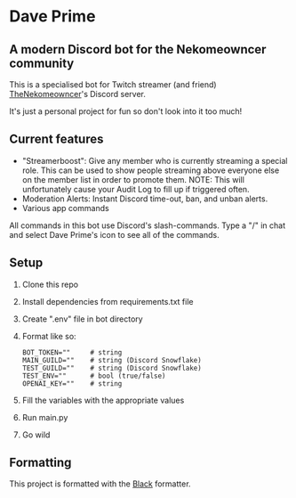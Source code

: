 # Dave Prime
## A modern Discord bot for the Nekomeowncer community

This is a specialised bot for Twitch streamer (and friend) [TheNekomeowncer](https://www.twitch.tv/thenekomeowncer)'s Discord server.

It's just a personal project for fun so don't look into it too much!

## Current features

- "Streamerboost": Give any member who is currently streaming a special role. This can be used to show people streaming above everyone else on the member list in order to promote them. NOTE: This will unfortunately cause your Audit Log to fill up if triggered often.
- Moderation Alerts: Instant Discord time-out, ban, and unban alerts.
- Various app commands

All commands in this bot use Discord's slash-commands. Type a "/" in chat and select Dave Prime's icon to see all of the commands.

## Setup

1.  Clone this repo
2.  Install dependencies from requirements.txt file
3.  Create ".env" file in bot directory
4.  Format like so:
    
    ```
    BOT_TOKEN=""     # string
    MAIN_GUILD=""    # string (Discord Snowflake)
    TEST_GUILD=""    # string (Discord Snowflake)
    TEST_ENV=""      # bool (true/false)
    OPENAI_KEY=""    # string
    ```

3.  Fill the variables with the appropriate values
4.  Run main.py
5.  Go wild

## Formatting

This project is formatted with the [Black](https://github.com/psf/black) formatter.
